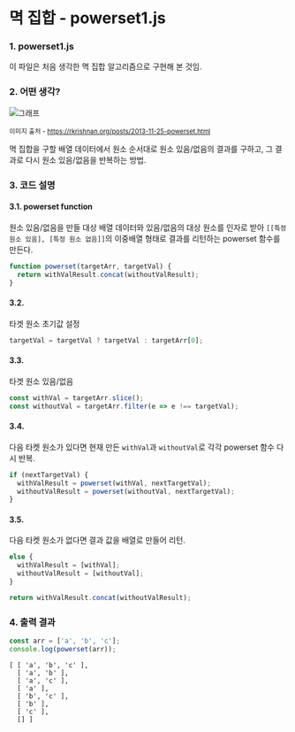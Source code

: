 멱 집합 - powerset1.js
===
### 1. powerset1.js
이 파일은 처음 생각한 멱 집합 알고리즘으로 구현해 본 것임.

### 2. 어떤 생각?
![그래프](https://rkrishnan.org/images/powerset.svg)
     
<small>이미지 출처 - <https://rkrishnan.org/posts/2013-11-25-powerset.html></small>

멱 집합을 구할 배열 데이터에서 원소 순서대로 원소 있음/없음의 결과를 구하고, 그 결과로 다시 원소 있음/없음을 반복하는 방법.

### 3. 코드 설명
#### 3.1. powerset function
원소 있음/없음을 만들 대상 배열 데이터와 있음/없음의 대상 원소를 인자로 받아 `[[특정 원소 있음], [특정 원소 없음]]`의 이중배열 형태로 결과를 리턴하는 powerset 함수를 만든다.
```javascript
function powerset(targetArr, targetVal) {
  return withValResult.concat(withoutValResult);
}
```
#### 3.2.
타겟 원소 초기값 설정
```javascript
targetVal = targetVal ? targetVal : targetArr[0];
```
#### 3.3.
타겟 원소 있음/없음
```javascript
const withVal = targetArr.slice();
const withoutVal = targetArr.filter(e => e !== targetVal);
```
#### 3.4.
다음 타켓 원소가 있다면 현재 만든 `withVal`과 `withoutVal`로 각각 powerset 함수 다시 반복.
```javascript
if (nextTargetVal) {
  withValResult = powerset(withVal, nextTargetVal);
  withoutValResult = powerset(withoutVal, nextTargetVal);
}
```
#### 3.5.
다음 타켓 원소가 없다면 결과 값을 배열로 만들어 리턴.
```javascript
else {
  withValResult = [withVal];
  withoutValResult = [withoutVal];
}

return withValResult.concat(withoutValResult);
```

### 4. 출력 결과
```javascript
const arr = ['a', 'b', 'c'];
console.log(powerset(arr));
```
```
[ [ 'a', 'b', 'c' ],
  [ 'a', 'b' ],
  [ 'a', 'c' ],
  [ 'a' ],
  [ 'b', 'c' ],
  [ 'b' ],
  [ 'c' ],
  [] ]
```